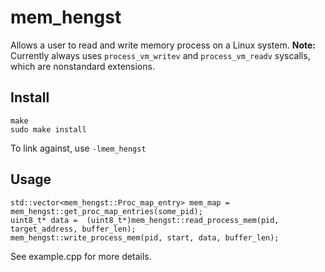 # mem_hengst
Allows a user to read and write memory process on a Linux system. 
**Note:** Currently always uses `process_vm_writev` and `process_vm_readv` syscalls, which are nonstandard  extensions.

## Install
```
make 
sudo make install
```
To link against, use `-lmem_hengst`

## Usage 

```
std::vector<mem_hengst::Proc_map_entry> mem_map = mem_hengst::get_proc_map_entries(some_pid);
uint8_t* data =  (uint8_t*)mem_hengst::read_process_mem(pid, target_address, buffer_len);
mem_hengst::write_process_mem(pid, start, data, buffer_len);
```
See example.cpp for more details. 


